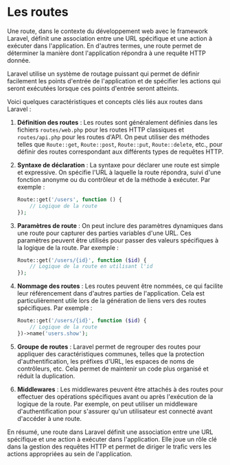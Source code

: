 
# Les routes

Une route, dans le contexte du développement web avec le framework Laravel, définit une association entre une URL spécifique et une action à exécuter dans l'application. En d'autres termes, une route permet de déterminer la manière dont l'application répondra à une requête HTTP donnée.

Laravel utilise un système de routage puissant qui permet de définir facilement les points d'entrée de l'application et de spécifier les actions qui seront exécutées lorsque ces points d'entrée seront atteints.

Voici quelques caractéristiques et concepts clés liés aux routes dans Laravel :

1. **Définition des routes** : Les routes sont généralement définies dans les fichiers `routes/web.php` pour les routes HTTP classiques et `routes/api.php` pour les routes d'API. On peut utiliser des méthodes telles que `Route::get`, `Route::post`, `Route::put`, `Route::delete`, etc., pour définir des routes correspondant aux différents types de requêtes HTTP.

2. **Syntaxe de déclaration** : La syntaxe pour déclarer une route est simple et expressive. On spécifie l'URL à laquelle la route répondra, suivi d'une fonction anonyme ou du contrôleur et de la méthode à exécuter. Par exemple :
   ```php
   Route::get('/users', function () {
       // Logique de la route
   });
   ```

3. **Paramètres de route** : On peut inclure des paramètres dynamiques dans une route pour capturer des parties variables d'une URL. Ces paramètres peuvent être utilisés pour passer des valeurs spécifiques à la logique de la route. Par exemple :
   ```php
   Route::get('/users/{id}', function ($id) {
       // Logique de la route en utilisant l'id
   });
   ```

4. **Nommage des routes** : Les routes peuvent être nommées, ce qui facilite leur référencement dans d'autres parties de l'application. Cela est particulièrement utile lors de la génération de liens vers des routes spécifiques. Par exemple :
   ```php
   Route::get('/users/{id}', function ($id) {
       // Logique de la route
   })->name('users.show');
   ```

5. **Groupe de routes** : Laravel permet de regrouper des routes pour appliquer des caractéristiques communes, telles que la protection d'authentification, les préfixes d'URL, les espaces de noms de contrôleurs, etc. Cela permet de maintenir un code plus organisé et réduit la duplication.

6. **Middlewares** : Les middlewares peuvent être attachés à des routes pour effectuer des opérations spécifiques avant ou après l'exécution de la logique de la route. Par exemple, on peut utiliser un middleware d'authentification pour s'assurer qu'un utilisateur est connecté avant d'accéder à une route.

En résumé, une route dans Laravel définit une association entre une URL spécifique et une action à exécuter dans l'application. Elle joue un rôle clé dans la gestion des requêtes HTTP et permet de diriger le trafic vers les actions appropriées au sein de l'application.